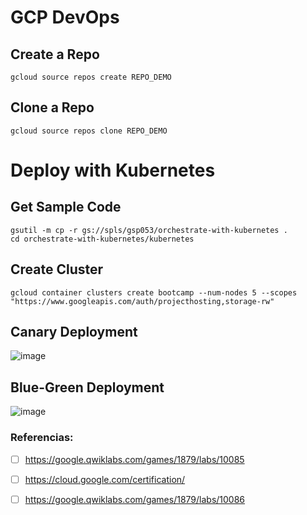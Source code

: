 # GCP DevOps

## Create a Repo
````
gcloud source repos create REPO_DEMO
````

## Clone a Repo
````
gcloud source repos clone REPO_DEMO
````

# Deploy with Kubernetes

## Get Sample Code

````
gsutil -m cp -r gs://spls/gsp053/orchestrate-with-kubernetes .
cd orchestrate-with-kubernetes/kubernetes
````

## Create Cluster
````
gcloud container clusters create bootcamp --num-nodes 5 --scopes "https://www.googleapis.com/auth/projecthosting,storage-rw"
````

## Canary Deployment

![image](https://user-images.githubusercontent.com/877636/130889019-122399cf-464e-46f4-bbd9-9a69e06353ef.png)


## Blue-Green Deployment 

![image](https://user-images.githubusercontent.com/877636/130888973-26e71d37-9d27-461e-97d1-c8b884894007.png)



### Referencias: 

- [ ] https://google.qwiklabs.com/games/1879/labs/10085
- [ ] https://cloud.google.com/certification/
- [ ] https://google.qwiklabs.com/games/1879/labs/10086



